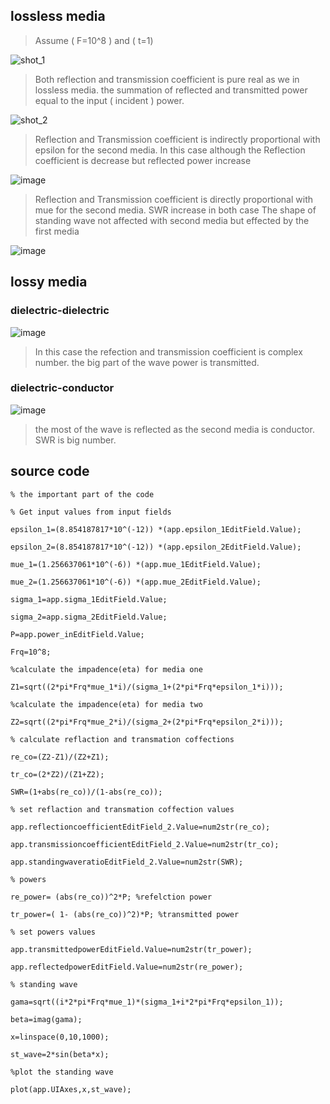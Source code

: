 

## lossless media

> Assume ( F=10^8 ) and ( t=1)

![shot_1](https://github.com/mo20028/mo20028/assets/123078771/2552bb25-d389-4a03-a4dd-2a4ed7851e85)



>Both reflection and transmission coefficient is pure real as we in lossless media.
>the summation of reflected and transmitted power equal to the input ( incident ) power.




![shot_2](https://github.com/mo20028/mo20028/assets/123078771/3cdd6a48-0fed-4583-9323-8ce01129be28)


>Reflection and Transmission coefficient is indirectly proportional with epsilon for the second media.
>In this case although the Reflection coefficient is decrease but reflected power increase



![image](https://github.com/mo20028/mo20028/assets/123078771/32763641-239c-41d2-9402-32e01095229e)


>Reflection and Transmission coefficient is directly proportional with mue for the second media.
>SWR increase in both case 
>The shape of standing wave not affected with second media but effected by the first media


![image](https://github.com/mo20028/mo20028/assets/123078771/950da952-d218-42d4-818b-7fd6022aebf2)


## lossy media



### dielectric-dielectric
![image](https://github.com/mo20028/mo20028/assets/123078771/2074ec9f-85d0-4352-9cd2-6fc874513b70)


> In this case the refection and transmission coefficient is complex number.
> the big part of the wave power is transmitted.


### dielectric-conductor
![image](https://github.com/mo20028/mo20028/assets/123078771/5daa39aa-3538-47b7-9499-02af1814a824)

>the most of the wave is reflected as the second media is conductor.
>SWR is big number. 


















## source code 

~~~
% the important part of the code

% Get input values from input fields

epsilon_1=(8.854187817*10^(-12)) *(app.epsilon_1EditField.Value);

epsilon_2=(8.854187817*10^(-12)) *(app.epsilon_2EditField.Value);

mue_1=(1.256637061*10^(-6)) *(app.mue_1EditField.Value);

mue_2=(1.256637061*10^(-6)) *(app.mue_2EditField.Value);

sigma_1=app.sigma_1EditField.Value;

sigma_2=app.sigma_2EditField.Value;

P=app.power_inEditField.Value;

Frq=10^8;

%calculate the impadence(eta) for media one

Z1=sqrt((2*pi*Frq*mue_1*i)/(sigma_1+(2*pi*Frq*epsilon_1*i)));

%calculate the impadence(eta) for media two

Z2=sqrt((2*pi*Frq*mue_2*i)/(sigma_2+(2*pi*Frq*epsilon_2*i)));

% calculate reflaction and transmation coffections

re_co=(Z2-Z1)/(Z2+Z1);

tr_co=(2*Z2)/(Z1+Z2);

SWR=(1+abs(re_co))/(1-abs(re_co));

% set reflaction and transmation coffection values

app.reflectioncoefficientEditField_2.Value=num2str(re_co);

app.transmissioncoefficientEditField_2.Value=num2str(tr_co);

app.standingwaveratioEditField_2.Value=num2str(SWR);

% powers

re_power= (abs(re_co))^2*P; %refelction power

tr_power=( 1- (abs(re_co))^2)*P; %transmitted power

% set powers values

app.transmittedpowerEditField.Value=num2str(tr_power);

app.reflectedpowerEditField.Value=num2str(re_power);

% standing wave

gama=sqrt((i*2*pi*Frq*mue_1)*(sigma_1+i*2*pi*Frq*epsilon_1));

beta=imag(gama);

x=linspace(0,10,1000);

st_wave=2*sin(beta*x);

%plot the standing wave

plot(app.UIAxes,x,st_wave);
~~~

